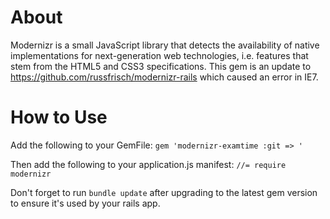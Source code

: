 About
======
Modernizr is a small JavaScript library that detects the availability of native implementations for next-generation web technologies, i.e. features that stem from the HTML5 and CSS3 specifications. 
This gem is an update to https://github.com/russfrisch/modernizr-rails which caused an error in IE7.

How to Use
===========
Add the following to your GemFile: 
`gem 'modernizr-examtime :git => '`

Then add the following to your application.js manifest:
`//= require modernizr`

Don't forget to run `bundle update` after upgrading to the latest gem version to ensure it's used by your rails app.